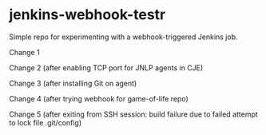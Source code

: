 # jenkins-webhook-testr
Simple repo for experimenting with a webhook-triggered Jenkins job.

Change 1

Change 2 (after enabling TCP port for JNLP agents in CJE)

Change 3 (after installing Git on agent)

Change 4 (after trying webhook for game-of-life repo)

Change 5 (after exiting from SSH session: build failure due to failed attempt to lock file .git/config)
